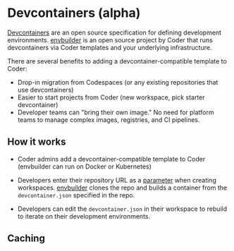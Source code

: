 # Devcontainers (alpha)

[Devcontainers](https://containers.dev) are an open source specification for defining development environments. [envbuilder](https://github.com/coder/coder) is an open source project by Coder that runs devcontainers via Coder templates and your underlying infrastructure.

There are several benefits to adding a devcontainer-compatible template to Coder:

- Drop-in migration from Codespaces (or any existing repositories that use devcontainers)
- Easier to start projects from Coder (new workspace, pick starter devcontainer)
- Developer teams can "bring their own image." No need for platform teams to manage complex images, registries, and CI pipelines.

## How it works

- Coder admins add a devcontainer-compatible template to Coder (envbuilder can run on Docker or Kubernetes)

- Developers enter their repository URL as a [parameter](./parameters.md) when creating workspaces. [envbuilder](https://github.com/coder/envbuilder) clones the repo and builds a container from the `devcontainer.json` specified in the repo.

- Developers can edit the `devcontainer.json` in their workspace to rebuild to iterate on their development environments.



## Caching
